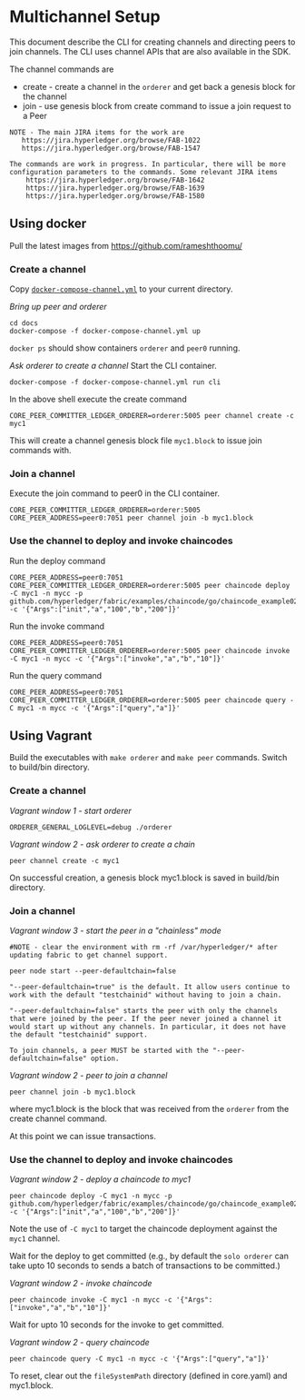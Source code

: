 # Multichannel Setup

This document describe the CLI for creating channels and directing peers to join channels. The CLI uses channel APIs that are also available in the SDK.

The channel commands are
* create - create a channel in the `orderer` and get back a genesis block for the channel
* join - use genesis block from create command to issue a join request to a Peer

```
NOTE - The main JIRA items for the work are
   https://jira.hyperledger.org/browse/FAB-1022
   https://jira.hyperledger.org/browse/FAB-1547

The commands are work in progress. In particular, there will be more configuration parameters to the commands. Some relevant JIRA items
    https://jira.hyperledger.org/browse/FAB-1642
    https://jira.hyperledger.org/browse/FAB-1639
    https://jira.hyperledger.org/browse/FAB-1580
```

## Using docker
Pull the latest images from https://github.com/rameshthoomu/

### Create a channel
Copy [`docker-compose-channel.yml`](docker-compose-channel.yml) to your current directory.

_Bring up peer and orderer_
```
cd docs
docker-compose -f docker-compose-channel.yml up
```

`docker ps` should show containers `orderer` and `peer0` running.

_Ask orderer to create a channel_
Start the CLI container.
```
docker-compose -f docker-compose-channel.yml run cli
```
In the above shell execute the create command
```
CORE_PEER_COMMITTER_LEDGER_ORDERER=orderer:5005 peer channel create -c myc1
```
This will create a channel genesis block file `myc1.block` to issue join commands with.

### Join a channel
Execute the join command to peer0 in the CLI container.

```
CORE_PEER_COMMITTER_LEDGER_ORDERER=orderer:5005 CORE_PEER_ADDRESS=peer0:7051 peer channel join -b myc1.block
```

### Use the channel to deploy and invoke chaincodes
Run the deploy command
```
CORE_PEER_ADDRESS=peer0:7051 CORE_PEER_COMMITTER_LEDGER_ORDERER=orderer:5005 peer chaincode deploy -C myc1 -n mycc -p github.com/hyperledger/fabric/examples/chaincode/go/chaincode_example02 -c '{"Args":["init","a","100","b","200"]}'
```

Run the invoke command
```
CORE_PEER_ADDRESS=peer0:7051 CORE_PEER_COMMITTER_LEDGER_ORDERER=orderer:5005 peer chaincode invoke -C myc1 -n mycc -c '{"Args":["invoke","a","b","10"]}'
```

Run the query command
```
CORE_PEER_ADDRESS=peer0:7051 CORE_PEER_COMMITTER_LEDGER_ORDERER=orderer:5005 peer chaincode query -C myc1 -n mycc -c '{"Args":["query","a"]}'
```

## Using Vagrant
Build the executables with `make orderer` and `make peer` commands. Switch to build/bin directory.

### Create a channel
_Vagrant window 1 - start orderer_

```
ORDERER_GENERAL_LOGLEVEL=debug ./orderer
```
_Vagrant window 2 - ask orderer to create a chain_

```
peer channel create -c myc1
```

On successful creation, a genesis block myc1.block is saved in build/bin directory.

### Join a channel
_Vagrant window 3 - start the peer in a "chainless" mode_

```
#NOTE - clear the environment with rm -rf /var/hyperledger/* after updating fabric to get channel support.

peer node start --peer-defaultchain=false
```

```
"--peer-defaultchain=true" is the default. It allow users continue to work with the default "testchainid" without having to join a chain.

"--peer-defaultchain=false" starts the peer with only the channels that were joined by the peer. If the peer never joined a channel it would start up without any channels. In particular, it does not have the default "testchainid" support.

To join channels, a peer MUST be started with the "--peer-defaultchain=false" option.
```
_Vagrant window 2 - peer to join a channel_

```
peer channel join -b myc1.block
```

where myc1.block is the block that was received from the `orderer` from the create channel command.

At this point we can issue transactions.
### Use the channel to deploy and invoke chaincodes
_Vagrant window 2 - deploy a chaincode to myc1_

```
peer chaincode deploy -C myc1 -n mycc -p github.com/hyperledger/fabric/examples/chaincode/go/chaincode_example02 -c '{"Args":["init","a","100","b","200"]}'
```

Note the use of `-C myc1` to target the chaincode deployment against the `myc1` channel.

Wait for the deploy to get committed (e.g., by default the `solo orderer` can take upto 10 seconds to sends a batch of transactions to be committed.)

_Vagrant window 2 - invoke chaincode_

```
peer chaincode invoke -C myc1 -n mycc -c '{"Args":["invoke","a","b","10"]}'
```

Wait for upto 10 seconds for the invoke to get committed.

_Vagrant window 2 - query chaincode_

```
peer chaincode query -C myc1 -n mycc -c '{"Args":["query","a"]}'
```

To reset, clear out the `fileSystemPath` directory (defined in core.yaml) and myc1.block.
